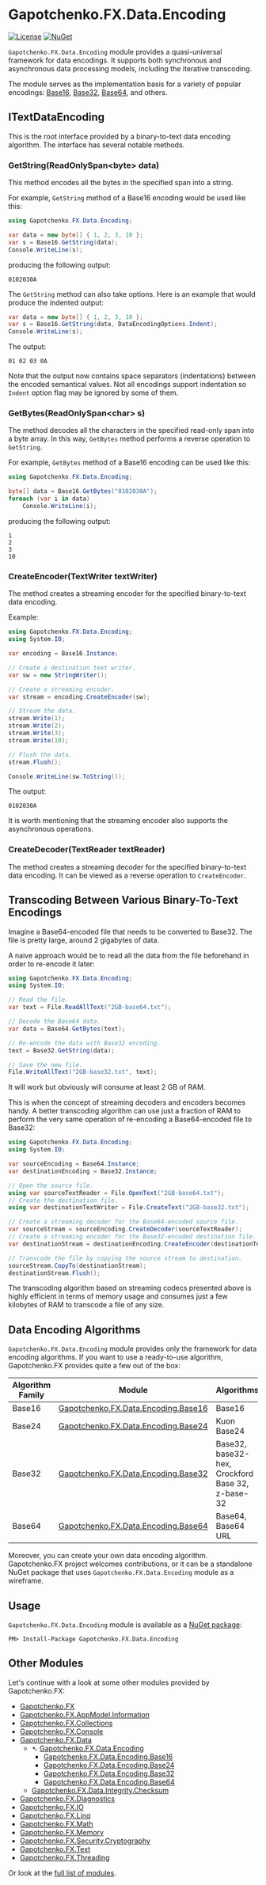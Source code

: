 ﻿# Gapotchenko.FX.Data.Encoding
[![License](https://img.shields.io/badge/license-MIT-green.svg)](../../../../LICENSE)
[![NuGet](https://img.shields.io/nuget/v/Gapotchenko.FX.Data.Encoding.svg)](https://www.nuget.org/packages/Gapotchenko.FX.Data.Encoding)

`Gapotchenko.FX.Data.Encoding` module provides a quasi-universal framework for data encodings.
It supports both synchronous and asynchronous data processing models, including the iterative transcoding.

The module serves as the implementation basis for a variety of popular encodings: [Base16](../Gapotchenko.FX.Data.Encoding.Base16#readme), [Base32](../Gapotchenko.FX.Data.Encoding.Base32#readme), [Base64](../Gapotchenko.FX.Data.Encoding.Base64#readme), and others.

## ITextDataEncoding

This is the root interface provided by a binary-to-text data encoding algorithm.
The interface has several notable methods.

### GetString(ReadOnlySpan&lt;byte&gt; data)

This method encodes all the bytes in the specified span into a string.

For example, `GetString` method of a Base16 encoding would be used like this:

``` c#
using Gapotchenko.FX.Data.Encoding;

var data = new byte[] { 1, 2, 3, 10 };
var s = Base16.GetString(data);
Console.WriteLine(s);
```

producing the following output:

```
0102030A
```

The `GetString` method can also take options.
Here is an example that would produce the indented output:

``` c#
var data = new byte[] { 1, 2, 3, 10 };
var s = Base16.GetString(data, DataEncodingOptions.Indent);
Console.WriteLine(s);
```

The output:

```
01 02 03 0A
```

Note that the output now contains space separators (indentations) between the encoded semantical values.
Not all encodings support indentation so `Indent` option flag may be ignored by some of them.

### GetBytes(ReadOnlySpan&lt;char&gt; s)

The method decodes all the characters in the specified read-only span into a byte array.
In this way, `GetBytes` method performs a reverse operation to `GetString`.

For example, `GetBytes` method of a Base16 encoding can be used like this:

``` c#
using Gapotchenko.FX.Data.Encoding;

byte[] data = Base16.GetBytes("0102030A");
foreach (var i in data)
    Console.WriteLine(i);
```

producing the following output:

```
1
2
3
10
```

### CreateEncoder(TextWriter textWriter)

The method creates a streaming encoder for the specified binary-to-text data encoding.

Example:

``` c#
using Gapotchenko.FX.Data.Encoding;
using System.IO;

var encoding = Base16.Instance;

// Create a destination text writer.
var sw = new StringWriter();

// Create a streaming encoder.
var stream = encoding.CreateEncoder(sw);

// Stream the data.
stream.Write(1);
stream.Write(2);
stream.Write(3);
stream.Write(10);

// Flush the data.
stream.Flush();

Console.WriteLine(sw.ToString());
```

The output:

```
0102030A
```

It is worth mentioning that the streaming encoder also supports the asynchronous operations.

### CreateDecoder(TextReader textReader)

The method creates a streaming decoder for the specified binary-to-text data encoding.
It can be viewed as a reverse operation to `CreateEncoder`.

## Transcoding Between Various Binary-To-Text Encodings

Imagine a Base64-encoded file that needs to be converted to Base32.
The file is pretty large, around 2 gigabytes of data.

A naive approach would be to read all the data from the file beforehand in order to re-encode it later:

``` c#
using Gapotchenko.FX.Data.Encoding;
using System.IO;

// Read the file.
var text = File.ReadAllText("2GB-base64.txt");

// Decode the Base64 data.
var data = Base64.GetBytes(text);

// Re-encode the data with Base32 encoding.
text = Base32.GetString(data);

// Save the new file.
File.WriteAllText("2GB-base32.txt", text);
```

It will work but obviously will consume at least 2 GB of RAM.

This is when the concept of streaming decoders and encoders becomes handy.
A better transcoding algorithm can use just a fraction of RAM to perform the very same operation of re-encoding a Base64-encoded file to Base32:

``` c#
using Gapotchenko.FX.Data.Encoding;
using System.IO;

var sourceEncoding = Base64.Instance;
var destinationEncoding = Base32.Instance;

// Open the source file.
using var sourceTextReader = File.OpenText("2GB-base64.txt");
// Create the destination file.
using var destinationTextWriter = File.CreateText("2GB-base32.txt");

// Create a streaming decoder for the Base64-encoded source file.
var sourceStream = sourceEncoding.CreateDecoder(sourceTextReader);
// Create a streaming encoder for the Base32-encoded destination file.
var destinationStream = destinationEncoding.CreateEncoder(destinationTextWriter);

// Transcode the file by copying the source stream to destination.
sourceStream.CopyTo(destinationStream);
destinationStream.Flush();
```

The transcoding algorithm based on streaming codecs presented above is highly efficient in terms of memory usage and consumes just a few kilobytes of RAM to transcode a file of any size.

## Data Encoding Algorithms

`Gapotchenko.FX.Data.Encoding` module provides only the framework for data encoding algorithms.
If you want to use a ready-to-use algorithm, Gapotchenko.FX provides quite a few out of the box:

| Algorithm Family    | Module                                                                                                 | Algorithms |
| ------------------- | ------------------------------------------------------------------------------------------------------ | ---------- |
| Base16              | [Gapotchenko.FX.Data.Encoding.Base16](../Gapotchenko.FX.Data.Encoding.Base16#readme)   | Base16
| Base24              | [Gapotchenko.FX.Data.Encoding.Base24](../Gapotchenko.FX.Data.Encoding.Base24#readme)   | Kuon Base24
| Base32              | [Gapotchenko.FX.Data.Encoding.Base32](../Gapotchenko.FX.Data.Encoding.Base32#readme)   | Base32, base32-hex, Crockford Base 32, z-base-32
| Base64              | [Gapotchenko.FX.Data.Encoding.Base64](../Gapotchenko.FX.Data.Encoding.Base64#readme)   | Base64, Base64 URL

Moreover, you can create your own data encoding algorithm.
Gapotchenko.FX project welcomes contributions, or it can be a standalone NuGet package that uses `Gapotchenko.FX.Data.Encoding` module as a wireframe.

## Usage

`Gapotchenko.FX.Data.Encoding` module is available as a [NuGet package](https://nuget.org/packages/Gapotchenko.FX.Data.Encoding):

```
PM> Install-Package Gapotchenko.FX.Data.Encoding
```

## Other Modules

Let's continue with a look at some other modules provided by Gapotchenko.FX:

- [Gapotchenko.FX](../../../Gapotchenko.FX)
- [Gapotchenko.FX.AppModel.Information](../../../Gapotchenko.FX.AppModel.Information)
- [Gapotchenko.FX.Collections](../../../Gapotchenko.FX.Collections)
- [Gapotchenko.FX.Console](../../../Gapotchenko.FX.Console)
- [Gapotchenko.FX.Data](#)
  - &#x27B4; [Gapotchenko.FX.Data.Encoding](../Gapotchenko.FX.Data.Encoding)
    - [Gapotchenko.FX.Data.Encoding.Base16](../Gapotchenko.FX.Data.Encoding.Base16)
    - [Gapotchenko.FX.Data.Encoding.Base24](../Gapotchenko.FX.Data.Encoding.Base24)
    - [Gapotchenko.FX.Data.Encoding.Base32](../Gapotchenko.FX.Data.Encoding.Base32)
    - [Gapotchenko.FX.Data.Encoding.Base64](../Gapotchenko.FX.Data.Encoding.Base64)
  - [Gapotchenko.FX.Data.Integrity.Checksum](../../Integrity/Checksum/Gapotchenko.FX.Data.Integrity.Checksum)
- [Gapotchenko.FX.Diagnostics](../../../Gapotchenko.FX.Diagnostics.CommandLine)
- [Gapotchenko.FX.IO](../../../Gapotchenko.FX.IO)
- [Gapotchenko.FX.Linq](../../../Gapotchenko.FX.Linq)
- [Gapotchenko.FX.Math](../../../Gapotchenko.FX.Math)
- [Gapotchenko.FX.Memory](../../../Gapotchenko.FX.Memory)
- [Gapotchenko.FX.Security.Cryptography](../../../Security/Cryptography/Gapotchenko.FX.Security.Cryptography)
- [Gapotchenko.FX.Text](../../../Gapotchenko.FX.Text)
- [Gapotchenko.FX.Threading](../../../Gapotchenko.FX.Threading)

Or look at the [full list of modules](../../..#available-modules).
